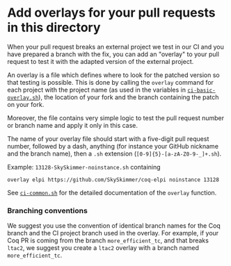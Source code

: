 # Add overlays for your pull requests in this directory

When your pull request breaks an external project we test in our CI and you
have prepared a branch with the fix, you can add an "overlay" to your pull
request to test it with the adapted version of the external project.

An overlay is a file which defines where to look for the patched
version so that testing is possible. This is done by calling the
`overlay` command for each project with the project name (as used in
the variables in [`ci-basic-overlay.sh`](../ci-basic-overlay.sh)), the
location of your fork and the branch containing the patch on your
fork.

Moreover, the file contains very simple logic to test the pull request number
or branch name and apply it only in this case.

The name of your overlay file should start with a five-digit pull request
number, followed by a dash, anything (for instance your GitHub nickname
and the branch name), then a `.sh` extension (`[0-9]{5}-[a-zA-Z0-9-_]+.sh`).

Example: `13128-SkySkimmer-noinstance.sh` containing

```
overlay elpi https://github.com/SkySkimmer/coq-elpi noinstance 13128
```

See [`ci-common.sh`](../ci-common.sh) for the detailed documentation of
the `overlay` function.

### Branching conventions

We suggest you use the convention of identical branch names for the
Coq branch and the CI project branch used in the overlay. For example,
if your Coq PR is coming from the branch `more_efficient_tc`, and that
breaks `ltac2`, we suggest you create a `ltac2` overlay with a branch
named `more_efficient_tc`.
